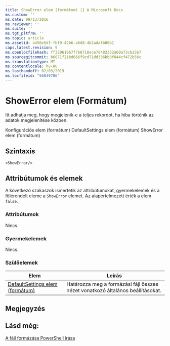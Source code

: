 ```yaml
---
title: ShowError elem (formátum) |} A Microsoft Docs
ms.custom: ''
ms.date: 09/13/2016
ms.reviewer: ''
ms.suite: ''
ms.tgt_pltfrm: ''
ms.topic: article
ms.assetid: a456e5df-fbf9-42b6-a6d8-4b2adafb86b1
caps.latest.revision: 9
ms.openlocfilehash: ff320619b7f768718ace7d482332a60a73c625b7
ms.sourcegitcommit: b6871f21bd666f9cd71dd336bb3f844cf472b56c
ms.translationtype: MT
ms.contentlocale: hu-HU
ms.lasthandoff: 02/03/2019
ms.locfileid: "56849706"
---
```

# <a name="showerror-element-format"></a>ShowError elem (Formátum)

Itt adhatja meg, hogy megjelenik-e a teljes rekordot, ha hiba történik az adatok megjelenítése közben.

Konfigurációs elem (formátum) DefaultSettings elem (formátum) ShowError elem (formátum)

## <a name="syntax"></a>Szintaxis

```scr
<ShowError/>
```

## <a name="attributes-and-elements"></a>Attribútumok és elemek

A következő szakaszok ismertetik az attribútumokat, gyermekelemek és a fölérendelt eleme a `ShowError` elemet. Az alapértelmezett érték a elem `false`.

### <a name="attributes"></a>Attribútumok

Nincs.

### <a name="child-elements"></a>Gyermekelemek

Nincs.

### <a name="parent-elements"></a>Szülőelemek

|Elem|Leírás|
|-------------|-----------------|
|[DefaultSettings elem (formátum)](./defaultsettings-element-format.md)|Határozza meg a formázási fájl összes nézet vonatkozó általános beállításokat.|

## <a name="remarks"></a>Megjegyzés

## <a name="see-also"></a>Lásd még:

[A fájl formázása PowerShell írása](./writing-a-powershell-formatting-file.md)
